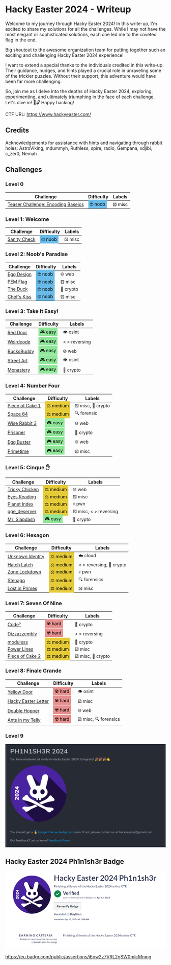 # Hacky Easter 2024 - Writeup

Welcome to my journey through Hacky Easter 2024! In this write-up, I'm excited to share my solutions for all the challenges. While I may not have the most elegant or sophisticated solutions, each one led me to the coveted flag in the end.

Big shoutout to the awesome organization team for putting together such an exciting and challenging Hacky Easter 2024 experience!

I want to extend a special thanks to the individuals credited in this write-up. Their guidance, nudges, and hints played a crucial role in unraveling some of the trickier puzzles. Without their support, this adventure would have been far more challenging.

So, join me as I delve into the depths of Hacky Easter 2024, exploring, experimenting, and ultimately triumphing in the face of each challenge. Let's dive in! 🥚🔓 Happy hacking!

CTF URL: https://www.hackyeaster.com/ 

## Credits
Acknowledgements for assistance with hints and navigating through rabbit holes: AstroViking, mdummyh, Ruthless, spire, radio, Gempana, xdjibi, c_zer0, Nemah

## Challenges

### Level 0 

| Challenge | Difficulty | Labels |
|-----------|------------|--------|
| [Teaser Challenge: Encoding Baseics](<Level 0 - Teaser/README.md>) | <span style="background-color: #69bbe9; padding: 5px; color: black;">🤓 noob</span> | ⚄ misc |


### Level 1: Welcome

| Challenge | Difficulty | Labels |
|-----------|------------|--------|
| [Sanity Check](<Level 1 - Welcome/Sanitiy Check/README.md>) | <span style="background-color: #69bbe9; padding: 5px; color: black;">🤓 noob</span> | ⚄ misc |


### Level 2: Noob's Paradise

| Challenge | Difficulty | Labels |
|-----------|------------|--------|
| [Egg Design](<Level 2 - Noob's Paradise/Egg Design/README.md>) | <span style="background-color: #69bbe9; padding: 5px; color: black;">🤓 noob</span> | 🌐 web |
| [PEM Flag](<Level 2 - Noob's Paradise/PEM Flag/README.md>) | <span style="background-color: #69bbe9; padding: 5px; color: black;">🤓 noob</span> | ⚄ misc |
| [The Duck](<Level 2 - Noob's Paradise/The Duck/README.md>) | <span style="background-color: #69bbe9; padding: 5px; color: black;">🤓 noob</span> | 🔐 crypto |
| [Chef's Kiss](<Level 2 - Noob's Paradise/Chef's Kiss 👌/README.md>) | <span style="background-color: #69bbe9; padding: 5px; color: black;">🤓 noob</span> | ⚄ misc |

### Level 3: Take It Easy!

| Challenge | Difficulty | Labels |
|-----------|------------|--------|
| [Red Door](<Level 3 - Take It Easy/Red Door/README.md>) | <span style="background-color: #8fe699; padding: 5px; color: black;">🎮 easy</span> | 👁️ osint |
| [Weirdcode](<Level 3 - Take It Easy/Weird Code/README.md>) | <span style="background-color: #8fe699; padding: 5px; color: black;">🎮 easy</span> | < > reversing |
| [BucksBuddy](<Level 3 - Take It Easy/BucksBuddy/README.md>) | <span style="background-color: #8fe699; padding: 5px; color: black;">🎮 easy</span> | 🌐 web |
| [Street Art](<Level 3 - Take It Easy/Street Art/README.md>) | <span style="background-color: #8fe699; padding: 5px; color: black;">🎮 easy</span> | 👁️ osint |
| [Monastery](<Level 3 - Take It Easy/Monastery/README.md>) | <span style="background-color: #8fe699; padding: 5px; color: black;">🎮 easy</span> | 🔐 crypto |

### Level 4: Number Four

| Challenge | Difficulty | Labels |
|-----------|------------|--------|
| [Piece of Cake 1](<Level 4 - Number Four/Piece of Cake 1/README.md>) | <span style="background-color: #e6cb39; padding: 5px; color: black;">⚖️ medium</span> | ⚄ misc, 🔐 crypto |
| [Space 64](<Level 4 - Number Four/Space 64/README.md>) | <span style="background-color: #e6cb39; padding: 5px; color: black;">⚖️ medium</span> | 🔍 forensic |
| [Wise Rabbit 3](<Level 4 - Number Four/Wise Rabbit 3/README.md>) | <span style="background-color: #8fe699; padding: 5px; color: black;">🎮 easy</span> | 🌐 web |
| [Prisoner](<Level 4 - Number Four/Prisoners/README.md>) | <span style="background-color: #8fe699; padding: 5px; color: black;">🎮 easy</span> | 🔐 crypto |
| [Egg Buster](<Level 4 - Number Four/Egg Busters/README.md>) | <span style="background-color: #8fe699; padding: 5px; color: black;">🎮 easy</span> | 🌐 web |
| [Primetime](<Level 4 - Number Four/Primetime/README.md>) | <span style="background-color: #8fe699; padding: 5px; color: black;">🎮 easy</span> | ⚄ misc |

### Level 5: Cinque ✋

| Challenge | Difficulty | Labels |
|-----------|------------|--------|
| [Tricky Chicken](<Level 5 - Cinque ✋/Tricky Chicken/README.md>) | <span style="background-color: #e6cb39; padding: 5px; color: black;">⚖️ medium</span> | 🌐 web |
| [Eyes Reading](<Level 5 - Cinque ✋/​Eyes Reading/README.md>) | <span style="background-color: #e6cb39; padding: 5px; color: black;">⚖️ medium</span> | ⚄ misc |
| [Planet Index](<Level 5 - Cinque ✋/Planet Index/README.md>) | <span style="background-color: #e6cb39; padding: 5px; color: black;">⚖️ medium</span> | 💀 pwn |
| [gge_deserver](<Level 5 - Cinque ✋/gge_desrever/README.md>) | <span style="background-color: #e6cb39; padding: 5px; color: black;">⚖️ medium</span> | ⚄ misc, < > reversing |
| [Mr. Slapdash](<Level 5 - Cinque ✋/Mr. Slapdash/README.md>) | <span style="background-color: #8fe699; padding: 5px; color: black;">🎮 easy</span> | 🔐 crypto |


### Level 6: Hexagon

| Challenge | Difficulty | Labels |
|-----------|------------|--------|
| [Unknown Identity](<Level 6 - Hexagon/Unknown Identity/README.md>) | <span style="background-color: #e6cb39; padding: 5px; color: black;">⚖️ medium</span> | ☁️ cloud |
| [Hatch Latch](<Level 6 - Hexagon/Hatch Latch/README.md>) | <span style="background-color: #e6cb39; padding: 5px; color: black;">⚖️ medium</span> | < > reversing, 🔐 crypto |
| [Zone Lockdown](<Level 6 - Hexagon/Zone Lockdown/README.md>) | <span style="background-color: #e6cb39; padding: 5px; color: black;">⚖️ medium</span> | 💀 pwn |
| [Stenago](<Level 6 - Hexagon/Stenago/README.md>) | <span style="background-color: #e6cb39; padding: 5px; color: black;">⚖️ medium</span> | 🔍 forensics |
| [Lost in Primes](<Level 6 - Hexagon/Lost in Primes/README.md>) | <span style="background-color: #e6cb39; padding: 5px; color: black;">⚖️ medium</span> | ⚄ misc |

### Level 7: Seven Of Nine

| Challenge | Difficulty | Labels |
|-----------|------------|--------|
| [Code³](<Level 7 - Seven Of Nine/Code³/README.md>) | <span style="background-color: #e68f8f; padding: 5px; color: black;">☢️ hard</span> | 🔐 crypto |
| [Dizzazzembly](<Level 7 - Seven Of Nine/Dizzazzembly/README.md>) | <span style="background-color: #e68f8f; padding: 5px; color: black;">☢️ hard</span> | < > reversing |
| [moduless](<Level 7 - Seven Of Nine/moduless/README.md>) | <span style="background-color: #e6cb39; padding: 5px; color: black;">⚖️ medium</span> | 🔐 crypto |
| [Power Lines](<Level 7 - Seven Of Nine/Power Lines/README.md>) | <span style="background-color: #e6cb39; padding: 5px; color: black;">⚖️ medium</span> | ⚄ misc |
| [Piece of Cake 2](<Level 7 - Seven Of Nine/Piece of Cake 2/README.md>) | <span style="background-color: #e6cb39; padding: 5px; color: black;">⚖️ medium</span> | ⚄ misc, 🔐 crypto |

### Level 8: Finale Grande

| Challenge | Difficulty | Labels |
|-----------|------------|--------|
| [Yellow Door](<Level 8 - Finale Grande/Yellow Door/README.md>) | <span style="background-color: #e68f8f; padding: 5px; color: black;">☢️ hard</span> | 👁️ osint |
| [Hacky Easter Letter](<Level 8 - Finale Grande/Hacky Easter Letters/README.md>) | <span style="background-color: #e68f8f; padding: 5px; color: black;">☢️ hard</span> | ⚄ misc |
| [Double Hopper](<Level 8 - Finale Grande/Double Hopper/README.md>) | <span style="background-color: #e68f8f; padding: 5px; color: black;">☢️ hard</span> | 🌐 web |
| [Ants in my Telly](<Level 8 - Finale Grande/Ants in my Telly/README.md>) | <span style="background-color: #e68f8f; padding: 5px; color: black;">☢️ hard</span> | ⚄ misc, 🔍 forensics |

### Level 9

![Level 9](<./Level 9 - The End/level9.png>)

## Hacky Easter 2024 Ph1n1sh3r Badge
![Phinisher Badge](PhinisherBadge.png)

https://eu.badgr.com/public/assertions/iEow2z7VRL2gSW0mlcMnmg